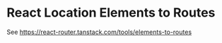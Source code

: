 # React Location Elements to Routes

See https://react-router.tanstack.com/tools/elements-to-routes

